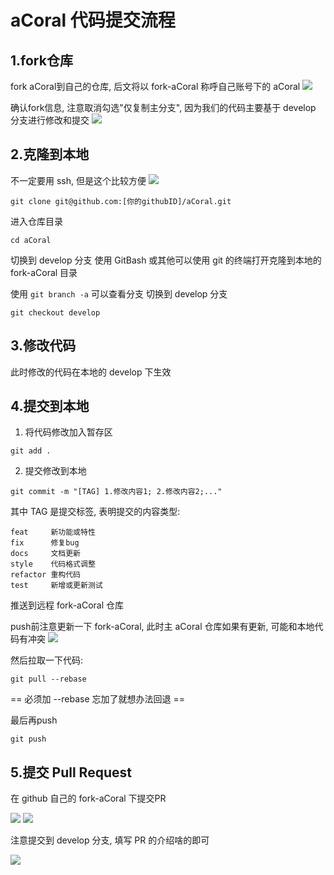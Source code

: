 # aCoral 代码提交流程

## 1.fork仓库
fork aCoral到自己的仓库, 后文将以 fork-aCoral 称呼自己账号下的 aCoral
![](images/1-1-fork_btn.png)

确认fork信息, 注意取消勾选"仅复制主分支", 因为我们的代码主要基于 develop 分支进行修改和提交
![](images/1-2-confirm_fork.png)

## 2.克隆到本地
不一定要用 ssh, 但是这个比较方便
![](images/2-1-clone.png)

```
git clone git@github.com:[你的githubID]/aCoral.git
```

进入仓库目录
```
cd aCoral
```

切换到 develop 分支
使用 GitBash 或其他可以使用 git 的终端打开克隆到本地的 fork-aCoral 目录

使用 `git branch
-a` 可以查看分支
切换到 develop 分支
```
git checkout develop
```

## 3.修改代码


此时修改的代码在本地的 develop 下生效

## 4.提交到本地

1) 将代码修改加入暂存区
```
git add .
```

2) 提交修改到本地
```
git commit -m "[TAG] 1.修改内容1; 2.修改内容2;..."
```
其中 TAG 是提交标签, 表明提交的内容类型:
```
feat     新功能或特性
fix      修复bug
docs     文档更新
style    代码格式调整
refactor 重构代码
test     新增或更新测试
```

推送到远程 fork-aCoral 仓库

push前注意更新一下 fork-aCoral, 此时主 aCoral 仓库如果有更新, 可能和本地代码有冲突
![](images/4-1-update_repo.png)

然后拉取一下代码:
```
git pull --rebase
```
== 必须加 --rebase 忘加了就想办法回退 ==

最后再push
```
git push
```

## 5.提交 Pull Request

在 github 自己的 fork-aCoral 下提交PR

![](images/5-1-pr_1.png)
![](images/5-2-pr_2.png)

注意提交到 develop 分支, 填写 PR 的介绍啥的即可

![](images/5-3-title_desc.png)



